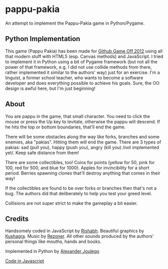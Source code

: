 # pappu-pakia


An attempt to implement the Pappu-Pakia game in Python/Pygame.

## Python Implementation
This game (Pappu Pakia) has been made for [Github Game Off 2012](https://github.com/blog/1303-github-game-off) using all that modern stuff with HTML5 (esp. Canvas methods) and JavaScript. I tried to implement it
in Python using a bit of Pygame framework (but not all the power of that framework, e.g. I did not use
collide methods from there, rather implemented it similar to the authors' way) just for an exercise. 
I'm a linguist, a former school teacher, who wants to become a software developer and does everything possible to achieve his goals. Sure, the OO design is awful here, but I'm just beginning!

## About
You are pappu in the game, that small character. You need to click the mouse or press the Up key
to levitate, otherwise the pappu will descend. If he hits the top or bottom boundaries,
that'll end the game.

There will be some obstacles along the way like forks, branches and some enemies, aka "pakias".
Hitting them will end the game. There are 3 types of pakias: sad (pull you),
happy (push you), angry (kill you) /not implemented yet/.
Keep safe distance from them!

There are some collectibles, too! Coins for points (yellow for 50, pink for 100, red for 500, and blue for 1000).
Apples for invincibility for a short period.
Berries spawning clones that'll destroy anything that comes in their way!

If the collectibles are found to be over forks or branches
then that's not a bug. The authors did that deliberately to help you
test your greed level.

Collisions are not super strict to make the gameplay a bit easier.

## Credits
Handsomely coded in JavaScript by [Rishabh](http://twitter.com/_rishabhp).
Beautiful graphics by [Kushagra](http://twitter.com/solitarydesigns).
Music by [Rezoner](http://rezoner.net). All other sounds produced by the authors' personal things
like mouths, hands and books.

Implemented in Python by [Alexander Joulego](http://twitter.com/alex_joulgo)

[Code in Javascript](http://github.com/mind-it/game-off-2012)

